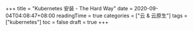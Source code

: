 +++
title = "Kubernetes 安装 - The Hard Way"
date = 2020-09-04T04:08:47+08:00
readingTime = true
categories = ["云 & 云原生"]
tags = ["kubernetes"]
toc = false
draft = true
+++

